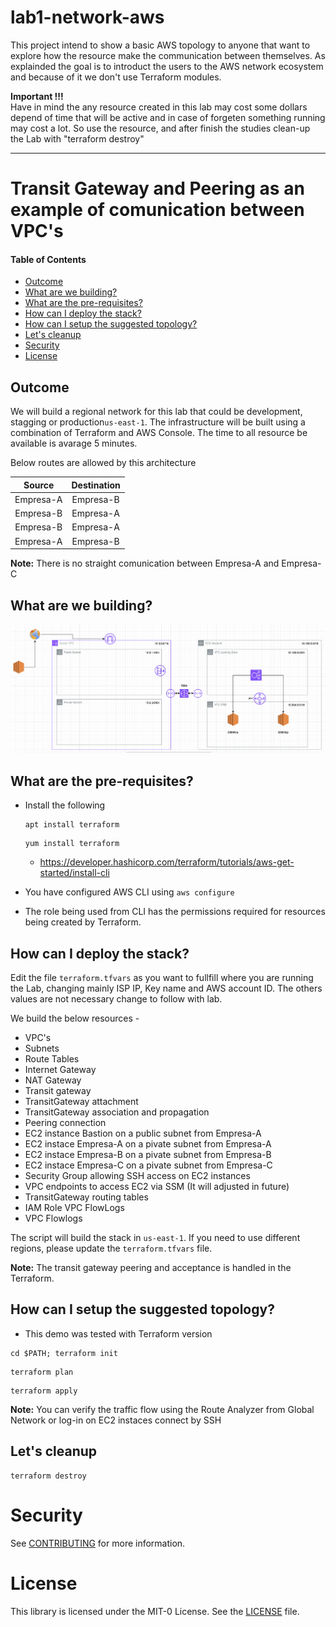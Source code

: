 # lab1-network-aws

This project intend to show a basic AWS topology to anyone that want to explore how the resource make the communication between themselves. As explainded the goal is to introduct the users to the AWS network ecosystem and because of it we don't use Terraform modules.

**Important !!!** <br>Have in mind the any resource created in this lab may cost some dollars depend of time that will be active and in case of forgeten something running may cost a lot. So use the resource, and after finish the studies clean-up the Lab with "terraform destroy"

---

# Transit Gateway and Peering as an example of comunication between VPC's 

#### Table of Contents

* [Outcome](#Outcome)
* [What are we building?](#what-are-we-building)
* [What are the pre-requisites?](#what-are-the-pre-requisites)
* [How can I deploy the stack?](#how-can-i-deploy-the-stack)
* [How can I setup the suggested topology?](#how-can-i-setup-the-suggested-topology)
* [Let's cleanup](#lets-cleanup)
* [Security](#security)
* [License](#license)

## Outcome

We will build a regional network for this lab that could be development, stagging or production`us-east-1`. The infrastructure will be built using a combination of Terraform and AWS Console. The time to all resource be available is avarage 5 minutes.

Below routes are allowed by this architecture

|     Source    |  Destination  |
|:-------------:|:-------------:|
| Empresa-A | Empresa-B |
| Empresa-B | Empresa-A |
| Empresa-B | Empresa-A |
| Empresa-A | Empresa-B |

**Note:** There is no straight comunication between Empresa-A and Empresa-C

## What are we building?

![Architecture](images/topology-lab1-network-aws.png)

## What are the pre-requisites?

* Install the following
  ```
  apt install terraform
  ```
  ```
  yum install terraform
  ```
  * https://developer.hashicorp.com/terraform/tutorials/aws-get-started/install-cli

* You have configured AWS CLI using `aws configure`
* The role being used from CLI has the permissions required for resources being created by Terraform.

## How can I deploy the stack?

Edit the file `terraform.tfvars` as you want to fullfill where you are running the Lab, changing mainly ISP IP, Key name and AWS account ID. The others values are not necessary change to follow with lab.

We build the below resources -

* VPC's
* Subnets
* Route Tables
* Internet Gateway
* NAT Gateway
* Transit gateway
* TransitGateway attachment
* TransitGateway association and propagation
* Peering connection
* EC2 instance Bastion on a public subnet from Empresa-A
* EC2 instace Empresa-A on a pivate subnet from Empresa-A
* EC2 instace Empresa-B on a pivate subnet from Empresa-B
* EC2 instace Empresa-C on a pivate subnet from Empresa-C
* Security Group allowing SSH access on EC2 instances
* VPC endpoints to access EC2 via SSM (It will adjusted in future)
* TransitGateway routing tables
* IAM Role VPC FlowLogs
* VPC Flowlogs

The script will build the stack in `us-east-1`.
If you need to use different regions, please update the `terraform.tfvars` file.

**Note:** The transit gateway peering and acceptance is handled in the Terraform.

## How can I setup the suggested topology?

* This demo was tested with Terraform version 

```shell
cd $PATH; terraform init
```
```shell
terraform plan
```
```shell
terraform apply
```

**Note:** You can verify the traffic flow using the Route Analyzer from Global Network or log-in on EC2 instaces connect by SSH

## Let's cleanup

```shell
terraform destroy
```

# Security

See [CONTRIBUTING](CONTRIBUTING.md#security-issue-notifications) for more information.

# License

This library is licensed under the MIT-0 License. See the [LICENSE](LICENSE) file.

